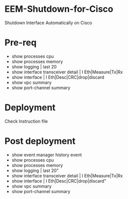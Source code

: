 # EEM-Shutdown-for-Cisco
Shutdown Interface Automatically on Cisco

# Pre-req #
- show processes cpu
- show processes memory
- show logging | last 20
- show interface transceiver detail | I Eth|Measure|Tx|Rx
- show interface | I Eth|Desc|CRC|drop|discard
- show vpc summary
- show port-channel summary

# Deployment #
Check Instruction file
  
# Post deployment #
- show event manager history event
- show processes cpu
- show processes memory
- show logging | last 20"
- show interface transceiver detail | I Eth|Measure|Tx|Rx
- show interface | I Eth|Desc|CRC|drop|discard"
- show vpc summary
- show port-channel summary
